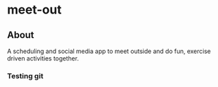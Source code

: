 # meet-out

## About
A scheduling and social media app to meet outside and do fun, exercise driven activities together.

### Testing git

